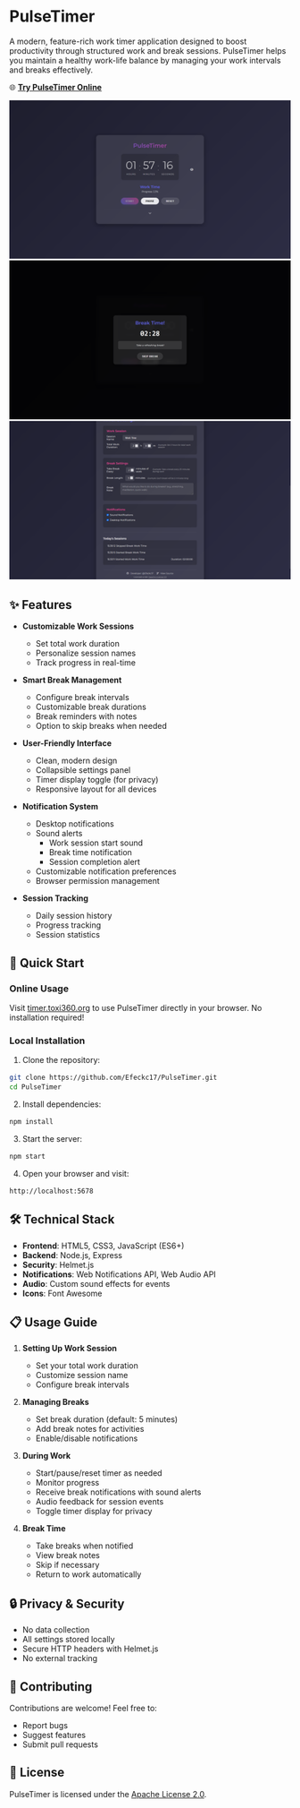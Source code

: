 # PulseTimer

A modern, feature-rich work timer application designed to boost productivity through structured work and break sessions. PulseTimer helps you maintain a healthy work-life balance by managing your work intervals and breaks effectively.

🌐 **[Try PulseTimer Online](https://timer.toxi360.org)**

![Timer Interface](img/timer.png)
![Break Time](img/breaktime.png)
![Settings Panel](img/settings.png)

## ✨ Features

- **Customizable Work Sessions**
  - Set total work duration
  - Personalize session names
  - Track progress in real-time

- **Smart Break Management**
  - Configure break intervals
  - Customizable break durations
  - Break reminders with notes
  - Option to skip breaks when needed

- **User-Friendly Interface**
  - Clean, modern design
  - Collapsible settings panel
  - Timer display toggle (for privacy)
  - Responsive layout for all devices

- **Notification System**
  - Desktop notifications
  - Sound alerts
    - Work session start sound
    - Break time notification
    - Session completion alert
  - Customizable notification preferences
  - Browser permission management

- **Session Tracking**
  - Daily session history
  - Progress tracking
  - Session statistics

## 🚀 Quick Start

### Online Usage
Visit [timer.toxi360.org](https://timer.toxi360.org) to use PulseTimer directly in your browser. No installation required!

### Local Installation

1. Clone the repository:
```bash
git clone https://github.com/Efeckc17/PulseTimer.git
cd PulseTimer
```

2. Install dependencies:
```bash
npm install
```

3. Start the server:
```bash
npm start
```

4. Open your browser and visit:
```
http://localhost:5678
```

## 🛠️ Technical Stack

- **Frontend**: HTML5, CSS3, JavaScript (ES6+)
- **Backend**: Node.js, Express
- **Security**: Helmet.js
- **Notifications**: Web Notifications API, Web Audio API
- **Audio**: Custom sound effects for events
- **Icons**: Font Awesome

## 📋 Usage Guide

1. **Setting Up Work Session**
   - Set your total work duration
   - Customize session name
   - Configure break intervals

2. **Managing Breaks**
   - Set break duration (default: 5 minutes)
   - Add break notes for activities
   - Enable/disable notifications

3. **During Work**
   - Start/pause/reset timer as needed
   - Monitor progress
   - Receive break notifications with sound alerts
   - Audio feedback for session events
   - Toggle timer display for privacy

4. **Break Time**
   - Take breaks when notified
   - View break notes
   - Skip if necessary
   - Return to work automatically

## 🔒 Privacy & Security

- No data collection
- All settings stored locally
- Secure HTTP headers with Helmet.js
- No external tracking

## 🤝 Contributing

Contributions are welcome! Feel free to:
- Report bugs
- Suggest features
- Submit pull requests

## 📜 License

PulseTimer is licensed under the [Apache License 2.0](LICENSE).
